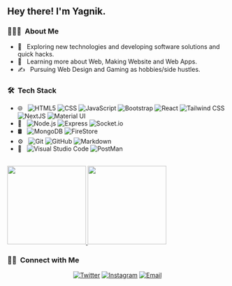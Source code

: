 <h2> Hey there! I'm Yagnik.</h2>

<h3> 👨🏻‍💻 &nbsp;About Me </h3>

- 🤔 &nbsp; Exploring new technologies and developing software solutions and quick hacks.
- 🌱 &nbsp; Learning more about Web, Making Website and Web Apps.
- ✍️ &nbsp; Pursuing Web Design and Gaming as hobbies/side hustles.

<h3> 🛠 &nbsp;Tech Stack</h3>

- 🌐 &nbsp;
  ![HTML5](https://img.shields.io/badge/-HTML5-333?style=flat&logo=HTML5)
  ![CSS](https://img.shields.io/badge/-CSS-333?style=flat&logo=CSS3&logoColor=1572B6)
  ![JavaScript](https://img.shields.io/badge/-JavaScript-333?style=flat&logo=javascript)
  ![Bootstrap](https://img.shields.io/badge/-Bootstrap-333?style=flat&logo=bootstrap&logoColor=563D7C)
  ![React](https://img.shields.io/badge/-React-333?style=flat&logo=react)
  ![Tailwind CSS](https://img.shields.io/badge/-Tailwind%20CSS-333?style=flat&logo=Tailwind-CSS)
  ![NextJS](https://img.shields.io/badge/-NextJS-333?logo=Next.js)
  ![Material UI](https://img.shields.io/badge/-Material%20UI-333?style=flat&logo=Material-UI)
- 📶 &nbsp;
  ![Node.js](https://img.shields.io/badge/-Node%20JS-333?style=flat&logo=Node.js)
  ![Express](https://img.shields.io/badge/-Express-333?style=flat&logo=Express)
  ![Socket.io](https://img.shields.io/badge/-Socket.io-333?style=flat&logo=Socket.io)
- 🛢 &nbsp;
  ![MongoDB](https://img.shields.io/badge/-MongoDB-333?style=flat&logo=mongodb)
  ![FireStore](https://img.shields.io/badge/-FireStore-333?style=flat&logo=Firebase)
- ⚙️ &nbsp;
  ![Git](https://img.shields.io/badge/-Git-333?style=flat&logo=git)
  ![GitHub](https://img.shields.io/badge/-GitHub-333?style=flat&logo=github)
  ![Markdown](https://img.shields.io/badge/-Markdown-333?style=flat&logo=markdown)
- 🔧 &nbsp;
  ![Visual Studio Code](https://img.shields.io/badge/-Visual%20Studio%20Code-333?style=flat&logo=visual-studio-code&logoColor=007ACC)
  ![PostMan](https://img.shields.io/badge/-PostMan-333?style=flat&logo=Postman)

<br/>
<a href="https://github.com/Yagnik-Patel-47">
  <img height="180em" src="https://github-readme-stats.vercel.app/api?username=Yagnik-Patel-47&theme=react&show_icons=true" />
  <img height="180em" src="https://github-readme-stats.vercel.app/api/top-langs/?username=Yagnik-Patel-47&theme=react&layout=compact" />
</a>
<br/>

<h3> 🤝🏻 &nbsp;Connect with Me </h3>

<p align="center">
<a href="https://twitter.com/Yagnik__Patel_"><img alt="Twitter" src="https://img.shields.io/badge/Twitter-Yagnik%20Patel-blue?style=flat-square&logo=twitter"></a>
<a href="https://www.instagram.com/coding_freak._"><img alt="Instagram" src="https://img.shields.io/badge/Instagram-coding__freak.__-blue?style=flat-square&logo=instagram"></a>
<a href="mailto:coderisaddicted@gmail.com"><img alt="Email" src="https://img.shields.io/badge/Email-coderisaddicted@gmail.com-blue?style=flat-square&logo=gmail"></a>
</p>
